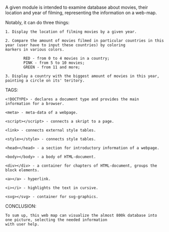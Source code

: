A given module is intended to examine database about movies, their location and year of filming, representing the
information on a web-map.

Notably, it can do three things:

    1. Display the location of filming movies by a given year.

    2. Compare the amount of movies filmed in particular countries in this year (user have to input these countries) by coloring
    markers in various colors.

            RED - from 0 to 4 movies in a country;
            PINK - from 5 to 10 movies;
            GREEN - from 11 and more;

    3. Display a country with the biggest amount of movies in this year, painting a circle on its' teritory.


TAGS:

    <!DOCTYPE> - declares a document type and provides the main information for a browser.

    <meta> - meta-data of a webpage.

    <script></script> - connects a skript to a page.

    <link> - connects external style tables.

    <style></style> - connects style tables.

    <head></head> - a section for introductory information of a webpage.

    <body></body> - a body of HTML-document.

    <div></div> - a container for chapters of HTML-document, groups the block elements.

    <a></a> - hyperlink.

    <i></i>	- highlights the text in cursive.

    <svg></svg> - container for svg-graphics.


CONCLUSION:

    To sum up, this web map can visualize the almost 800k database into one picture, selecting the needed information
    with user help.

